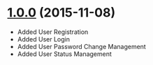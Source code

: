# [1.0.0](https://bitbucket.org/cottacush/user-auth/src/19039db5882971d17530e020ea0c861ff74652b5/?at=1.0.0) (2015-11-08)
- Added User Registration
- Added User Login
- Added User Password Change Management
- Added User Status Management
